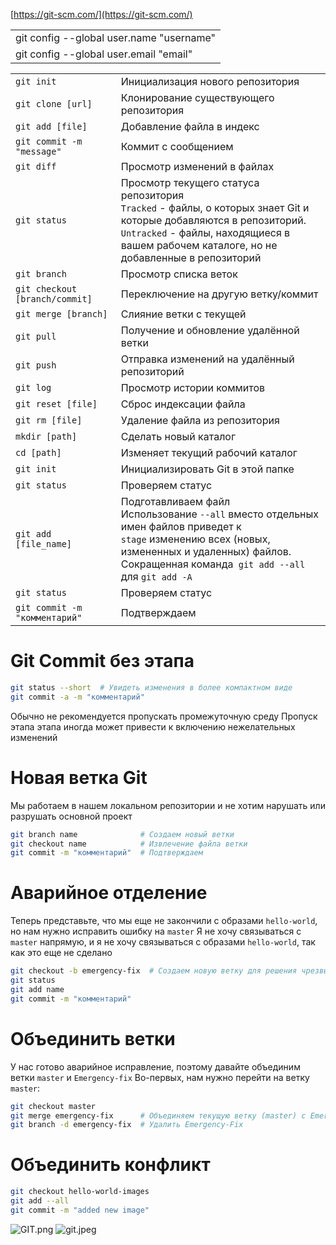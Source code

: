 [https://git-scm.com/](https://git-scm.com/)

|                                          |
|------------------------------------------|
| git config --global user.name "username" |
| git config --global user.email "email"   |

|                                |                                                                                                                                                                                                                    |
|--------------------------------|--------------------------------------------------------------------------------------------------------------------------------------------------------------------------------------------------------------------|
| `git init`                     | Инициализация нового репозитория                                                                                                                                                                                   |
| `git clone [url]`              | Клонирование существующего репозитория                                                                                                                                                                             |
| `git add [file]`               | Добавление файла в индекс                                                                                                                                                                                          |
| `git commit -m "message"`      | Коммит с сообщением                                                                                                                                                                                                |
| `git diff`                     | Просмотр изменений в файлах                                                                                                                                                                                        |
| `git status`                   | Просмотр текущего статуса репозитория<br>`Tracked` - файлы, о которых знает Git и которые добавляются в репозиторий.<br>`Untracked` - файлы, находящиеся в вашем рабочем каталоге, но не добавленные в репозиторий |
| `git branch`                   | Просмотр списка веток                                                                                                                                                                                              |
| `git checkout [branch/commit]` | Переключение на другую ветку/коммит                                                                                                                                                                                |
| `git merge [branch]`           | Слияние ветки с текущей                                                                                                                                                                                            |
| `git pull`                     | Получение и обновление удалённой ветки                                                                                                                                                                             |
| `git push`                     | Отправка изменений на удалённый репозиторий                                                                                                                                                                        |
| `git log`                      | Просмотр истории коммитов                                                                                                                                                                                          |
| `git reset [file]`             | Сброс индексации файла                                                                                                                                                                                             |
| `git rm [file]`                | Удаление файла из репозитория                                                                                                                                                                                      |
| `mkdir [path]`                 | Сделать новый каталог                                                                                                                                                                                              |
| `cd [path]`                    | Изменяет текущий рабочий каталог                                                                                                                                                                                   |
| `git init`                     | Инициализировать Git в этой папке                                                                                                                                                                                  |
| `git status`                   | Проверяем статус                                                                                                                                                                                                   |
| `git add [file_name]`          | Подготавливаем файл<br>Использование `--all` вместо отдельных имен файлов приведет к<br>`stage` изменению всех (новых, измененных и удаленных) файлов.<br>Сокращенная команда` git add --all` для `git add -A`     |
| `git status`                   | Проверяем статус                                                                                                                                                                                                   |
| `git commit -m "комментарий"`  | Подтверждаем                                                                                                                                                                                                       |



# Git Commit без этапа
```sh
git status --short  # Увидеть изменения в более компактном виде
git commit -a -m "комментарий"
```
Обычно не рекомендуется пропускать промежуточную среду
Пропуск этапа этапа иногда может привести к включению нежелательных изменений


# Новая ветка Git
Мы работаем в нашем локальном репозитории
и не хотим нарушать или разрушать основной проект

```bash
git branch name              # Создаем новый ветки
git checkout name            # Извлечение файла ветки
git commit -m "комментарий"  # Подтверждаем
```

# Аварийное отделение
Теперь представьте, что мы еще не закончили с образами `hello-world`, но нам нужно исправить ошибку на `master`
Я не хочу связываться с `master` напрямую, и я не хочу связываться с образами `hello-world`, так как это еще не сделано

```bash
git checkout -b emergency-fix  # Создаем новую ветку для решения чрезвычайной ситуации
git status
git add name
git commit -m "комментарий"
```

# Объединить ветки
У нас готово аварийное исправление,
поэтому давайте объединим ветки `master` и `Emergency-fix`
Во-первых, нам нужно перейти на ветку `master`:

```bash
git checkout master
git merge emergency-fix      # Объединяем текущую ветку (master) с Emergency-fix
git branch -d emergency-fix  # Удалить Emergency-Fix
```

# Объединить конфликт

```bash
git checkout hello-world-images
git add --all
git commit -m "added new image"
```

![GIT.png](General/GIT/GIT.png)
![git.jpeg](General/GIT/git.jpeg)
